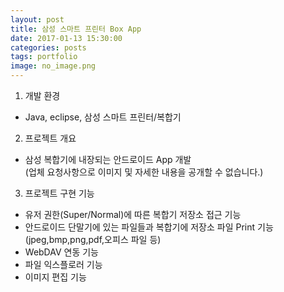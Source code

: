 ```yaml
---
layout: post
title: 삼성 스마트 프린터 Box App
date: 2017-01-13 15:30:00 
categories: posts 
tags: portfolio
image: no_image.png
---
```


1) 개발 환경  
 - Java, eclipse, 삼성 스마트 프린터/복합기  

2) 프로젝트 개요  
 - 삼성 복합기에 내장되는 안드로이드 App 개발  
   (업체 요청사항으로 이미지 및 자세한 내용을 공개할 수 없습니다.)  

3) 프로젝트 구현 기능  
 - 유저 권한(Super/Normal)에 따른 복합기 저장소 접근 기능  
 - 안드로이드 단말기에 있는 파일들과 복합기에 저장소 파일 Print 기능(jpeg,bmp,png,pdf,오피스 파일 등)  
 - WebDAV 연동 기능  
 - 파일 익스플로러 기능  
 - 이미지 편집 기능  
